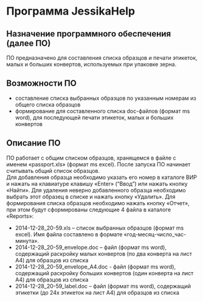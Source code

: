 # Программа JessikaHelp

Назначение программного обеспечения (далее ПО) 
--------------------

ПО предназначено для составления списка образцов и печати этикеток, малых и больших конвертов, используемых при упаковке зерна.

Возможности ПО
--------------------

- составление списка выбранных образцов по указанным номерам из общего списка образцов
- формирование для составленного списка doc-файлов (формат ms word), для последующей печати этикеток, малых и больших конвертов

Описание ПО
--------------------

ПО работает с общим списком образцов, хранящемся в файле c именем «passport.xls» (формат ms excel). После запуска ПО начинает считывать общий список образцов.  
Для добавления образца необходимо указать его номер в каталоге ВИР и нажать на клавиатуре клавишу  «Enter» (“Ввод”) или нажать кнопку «Найти».
Для удаления неверно добавленного образца необходимо выбрать этот образец в списке и нажать кнопку «Удалить».
Для формирования списка образцов необходимо нажать кнопку «Отчет», при этом будут сформированы следующие 4 файла в каталоге «Reports»:
-	2014-12-28_20-59.xls – список выбранных образцов (формат ms excel). Имя файла составлено в формате «год-месяц-число_час-минута».
-	2014-12-28_20-59_envelope.doc – файл (формат ms word), содержащий раскройку малых конвертов (по два конверта на лист А4) для образцов из списка 
-	2014-12-28_20-59_envelope_A4.doc - файл (формат ms word), содержащий раскройку больших конвертов (один конверта на лист А4) для образцов из списка
-	2014-12-28_20-59_label.doc – файл (формат ms word), содержащий этикетки (до 24х этикеток на лист А4) для образцов из списка
